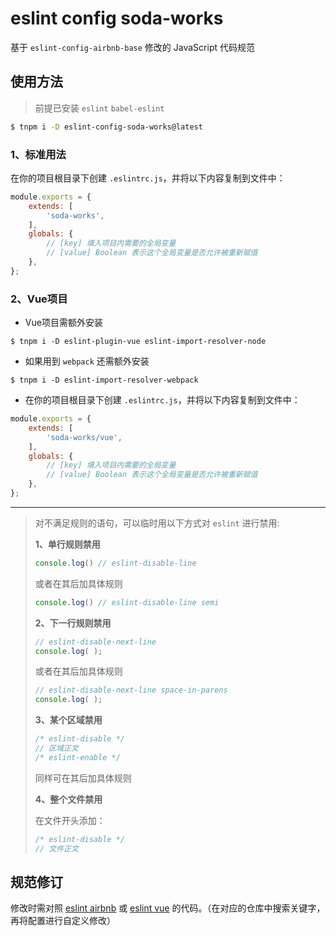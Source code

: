 #  eslint config soda-works

基于 `eslint-config-airbnb-base` 修改的 JavaScript 代码规范

## 使用方法

> 前提已安装 `eslint` `babel-eslint`

```bash
$ tnpm i -D eslint-config-soda-works@latest
```


### 1、标准用法

在你的项目根目录下创建 `.eslintrc.js`，并将以下内容复制到文件中：

```js
module.exports = {
    extends: [
        'soda-works',
    ],
    globals: {
        // [key] 填入项目内需要的全局变量
        // [value] Boolean 表示这个全局变量是否允许被重新赋值
    },
};
```


### 2、Vue项目

- Vue项目需额外安装

```
$ tnpm i -D eslint-plugin-vue eslint-import-resolver-node
```

- 如果用到 `webpack` 还需额外安装
 
```
$ tnpm i -D eslint-import-resolver-webpack
```

- 在你的项目根目录下创建 `.eslintrc.js`，并将以下内容复制到文件中：

```js
module.exports = {
    extends: [
        'soda-works/vue',
    ],
    globals: {
        // [key] 填入项目内需要的全局变量
        // [value] Boolean 表示这个全局变量是否允许被重新赋值
    },
};
```

---

> 对不满足规则的语句，可以临时用以下方式对 `eslint` 进行禁用:
> 
> **1、单行规则禁用**
> 
> ```js
> console.log() // eslint-disable-line
> ```
> 或者在其后加具体规则
> ```js
> console.log() // eslint-disable-line semi
> ```
> 
> **2、下一行规则禁用**
> 
> ```js
> // eslint-disable-next-line
> console.log( );
> ```
> 或者在其后加具体规则
> ```js
> // eslint-disable-next-line space-in-parens
> console.log( );
> ```
> 
> **3、某个区域禁用**
>
> ```js
> /* eslint-disable */
> // 区域正文
> /* eslint-enable */
> ```
> 同样可在其后加具体规则
> 
> **4、整个文件禁用**
>
> 在文件开头添加：
> ```js
> /* eslint-disable */
> // 文件正文
> ```


## 规范修订

修改时需对照 [eslint airbnb](https://github.com/airbnb/javascript/tree/master/packages/eslint-config-airbnb-base) 或 [eslint vue](https://vuejs.github.io/eslint-plugin-vue/) 的代码。（在对应的仓库中搜索关键字，再将配置进行自定义修改）

